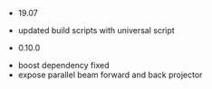 * 19.07
 - updated build scripts with universal script

* 0.10.0
 - boost dependency fixed
 - expose parallel beam forward and back projector
